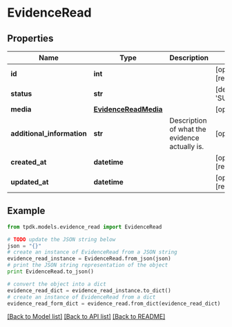 # EvidenceRead



## Properties
Name | Type | Description | Notes
------------ | ------------- | ------------- | -------------
**id** | **int** |  | [optional] [readonly] 
**status** | **str** |  | [default to 'SUBMITTED']
**media** | [**EvidenceReadMedia**](EvidenceReadMedia.md) |  | [optional] 
**additional_information** | **str** | Description of what the evidence actually is. | [optional] 
**created_at** | **datetime** |  | [optional] [readonly] 
**updated_at** | **datetime** |  | [optional] [readonly] 

## Example

```python
from tpdk.models.evidence_read import EvidenceRead

# TODO update the JSON string below
json = "{}"
# create an instance of EvidenceRead from a JSON string
evidence_read_instance = EvidenceRead.from_json(json)
# print the JSON string representation of the object
print EvidenceRead.to_json()

# convert the object into a dict
evidence_read_dict = evidence_read_instance.to_dict()
# create an instance of EvidenceRead from a dict
evidence_read_form_dict = evidence_read.from_dict(evidence_read_dict)
```
[[Back to Model list]](../README.md#documentation-for-models) [[Back to API list]](../README.md#documentation-for-api-endpoints) [[Back to README]](../README.md)


